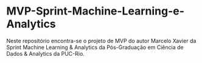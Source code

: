 # MVP-Sprint-Machine-Learning-e-Analytics

Neste repositório encontra-se o projeto de MVP do autor Marcelo Xavier da Sprint Machine Learning & Analytics da Pós-Graduação em Ciência de Dados & Analytics da PUC-Rio.
